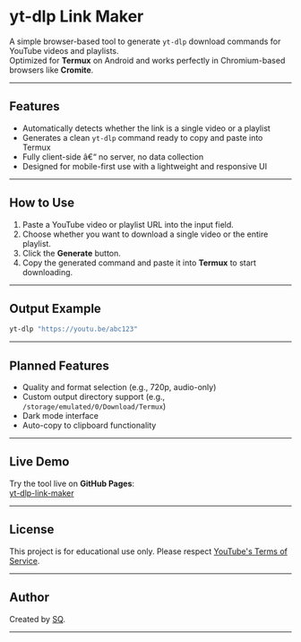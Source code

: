 # yt-dlp Link Maker

A simple browser-based tool to generate `yt-dlp` download commands for YouTube videos and playlists.  
Optimized for **Termux** on Android and works perfectly in Chromium-based browsers like **Cromite**.

---

## Features

- Automatically detects whether the link is a single video or a playlist  
- Generates a clean `yt-dlp` command ready to copy and paste into Termux  
- Fully client-side â€“ no server, no data collection  
- Designed for mobile-first use with a lightweight and responsive UI

---

## How to Use

1. Paste a YouTube video or playlist URL into the input field.  
2. Choose whether you want to download a single video or the entire playlist.  
3. Click the **Generate** button.  
4. Copy the generated command and paste it into **Termux** to start downloading.

---

## Output Example

```bash
yt-dlp "https://youtu.be/abc123"
```

---

## Planned Features

- Quality and format selection (e.g., 720p, audio-only)  
- Custom output directory support (e.g., `/storage/emulated/0/Download/Termux`)  
- Dark mode interface  
- Auto-copy to clipboard functionality

---

## Live Demo

Try the tool live on **GitHub Pages**:  
[yt-dlp-link-maker](https://sqsh1.github.io/yt-dlp-link-maker/)

---

## License

This project is for educational use only. Please respect [YouTube's Terms of Service](https://www.youtube.com/static?template=terms).

---

## Author

Created by [SQ](https://github.com/SQSh1).

---
